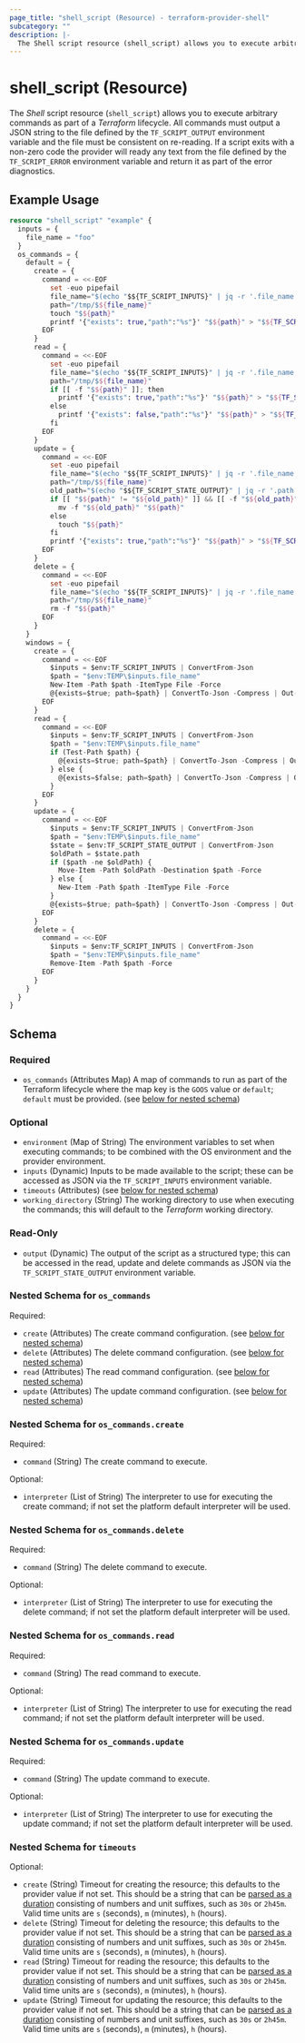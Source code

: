 ```yaml
---
page_title: "shell_script (Resource) - terraform-provider-shell"
subcategory: ""
description: |-
  The Shell script resource (shell_script) allows you to execute arbitrary commands as part of a Terraform lifecycle. All commands must output a JSON string to the file defined by the TF_SCRIPT_OUTPUT environment variable and the file must be consistent on re-reading. If a script exits with a non-zero code the provider will ready any text from the file defined by the TF_SCRIPT_ERROR environment variable and return it as part of the error diagnostics.
---
```


# shell_script (Resource)

The _Shell_ script resource (`shell_script`) allows you to execute arbitrary commands as part of a _Terraform_ lifecycle. All commands must output a JSON string to the file defined by the `TF_SCRIPT_OUTPUT` environment variable and the file must be consistent on re-reading. If a script exits with a non-zero code the provider will ready any text from the file defined by the `TF_SCRIPT_ERROR` environment variable and return it as part of the error diagnostics.

## Example Usage

```terraform
resource "shell_script" "example" {
  inputs = {
    file_name = "foo"
  }
  os_commands = {
    default = {
      create = {
        command = <<-EOF
          set -euo pipefail
          file_name="$(echo "$${TF_SCRIPT_INPUTS}" | jq -r '.file_name')"
          path="/tmp/$${file_name}"
          touch "$${path}"
          printf '{"exists": true,"path":"%s"}' "$${path}" > "$${TF_SCRIPT_OUTPUT}"
        EOF
      }
      read = {
        command = <<-EOF
          set -euo pipefail
          file_name="$(echo "$${TF_SCRIPT_INPUTS}" | jq -r '.file_name')"
          path="/tmp/$${file_name}"
          if [[ -f "$${path}" ]]; then
            printf '{"exists": true,"path":"%s"}' "$${path}" > "$${TF_SCRIPT_OUTPUT}"
          else
            printf '{"exists": false,"path":"%s"}' "$${path}" > "$${TF_SCRIPT_OUTPUT}"
          fi
        EOF
      }
      update = {
        command = <<-EOF
          set -euo pipefail
          file_name="$(echo "$${TF_SCRIPT_INPUTS}" | jq -r '.file_name')"
          path="/tmp/$${file_name}"
          old_path="$(echo "$${TF_SCRIPT_STATE_OUTPUT}" | jq -r '.path')"
          if [[ "$${path}" != "$${old_path}" ]] && [[ -f "$${old_path}" ]]; then
            mv -f "$${old_path}" "$${path}"
          else
            touch "$${path}"
          fi
          printf '{"exists": true,"path":"%s"}' "$${path}" > "$${TF_SCRIPT_OUTPUT}"
        EOF
      }
      delete = {
        command = <<-EOF
          set -euo pipefail
          file_name="$(echo "$${TF_SCRIPT_INPUTS}" | jq -r '.file_name')"
          path="/tmp/$${file_name}"
          rm -f "$${path}"
        EOF
      }
    }
    windows = {
      create = {
        command = <<-EOF
          $inputs = $env:TF_SCRIPT_INPUTS | ConvertFrom-Json
          $path = "$env:TEMP\$inputs.file_name"
          New-Item -Path $path -ItemType File -Force
          @{exists=$true; path=$path} | ConvertTo-Json -Compress | Out-File -FilePath $env:TF_SCRIPT_OUTPUT -Encoding utf8
        EOF
      }
      read = {
        command = <<-EOF
          $inputs = $env:TF_SCRIPT_INPUTS | ConvertFrom-Json
          $path = "$env:TEMP\$inputs.file_name"
          if (Test-Path $path) {
            @{exists=$true; path=$path} | ConvertTo-Json -Compress | Out-File -FilePath $env:TF_SCRIPT_OUTPUT -Encoding utf8
          } else {
            @{exists=$false; path=$path} | ConvertTo-Json -Compress | Out-File -FilePath $env:TF_SCRIPT_OUTPUT -Encoding utf8
          }
        EOF
      }
      update = {
        command = <<-EOF
          $inputs = $env:TF_SCRIPT_INPUTS | ConvertFrom-Json
          $path = "$env:TEMP\$inputs.file_name"
          $state = $env:TF_SCRIPT_STATE_OUTPUT | ConvertFrom-Json
          $oldPath = $state.path
          if ($path -ne $oldPath) {
            Move-Item -Path $oldPath -Destination $path -Force
          } else {
            New-Item -Path $path -ItemType File -Force
          }
          @{exists=$true; path=$path} | ConvertTo-Json -Compress | Out-File -FilePath $env:TF_SCRIPT_OUTPUT -Encoding utf8
        EOF
      }
      delete = {
        command = <<-EOF
          $inputs = $env:TF_SCRIPT_INPUTS | ConvertFrom-Json
          $path = "$env:TEMP\$inputs.file_name"
          Remove-Item -Path $path -Force
        EOF
      }
    }
  }
}
```

<!-- schema generated by tfplugindocs -->
## Schema

### Required

- `os_commands` (Attributes Map) A map of commands to run as part of the Terraform lifecycle where the map key is the `GOOS` value or `default`; `default` must be provided. (see [below for nested schema](#nestedatt--os_commands))

### Optional

- `environment` (Map of String) The environment variables to set when executing commands; to be combined with the OS environment and the provider environment.
- `inputs` (Dynamic) Inputs to be made available to the script; these can be accessed as JSON via the `TF_SCRIPT_INPUTS` environment variable.
- `timeouts` (Attributes) (see [below for nested schema](#nestedatt--timeouts))
- `working_directory` (String) The working directory to use when executing the commands; this will default to the _Terraform_ working directory.

### Read-Only

- `output` (Dynamic) The output of the script as a structured type; this can be accessed in the read, update and delete commands as JSON via the `TF_SCRIPT_STATE_OUTPUT` environment variable.

<a id="nestedatt--os_commands"></a>
### Nested Schema for `os_commands`

Required:

- `create` (Attributes) The create command configuration. (see [below for nested schema](#nestedatt--os_commands--create))
- `delete` (Attributes) The delete command configuration. (see [below for nested schema](#nestedatt--os_commands--delete))
- `read` (Attributes) The read command configuration. (see [below for nested schema](#nestedatt--os_commands--read))
- `update` (Attributes) The update command configuration. (see [below for nested schema](#nestedatt--os_commands--update))

<a id="nestedatt--os_commands--create"></a>
### Nested Schema for `os_commands.create`

Required:

- `command` (String) The create command to execute.

Optional:

- `interpreter` (List of String) The interpreter to use for executing the create command; if not set the platform default interpreter will be used.


<a id="nestedatt--os_commands--delete"></a>
### Nested Schema for `os_commands.delete`

Required:

- `command` (String) The delete command to execute.

Optional:

- `interpreter` (List of String) The interpreter to use for executing the delete command; if not set the platform default interpreter will be used.


<a id="nestedatt--os_commands--read"></a>
### Nested Schema for `os_commands.read`

Required:

- `command` (String) The read command to execute.

Optional:

- `interpreter` (List of String) The interpreter to use for executing the read command; if not set the platform default interpreter will be used.


<a id="nestedatt--os_commands--update"></a>
### Nested Schema for `os_commands.update`

Required:

- `command` (String) The update command to execute.

Optional:

- `interpreter` (List of String) The interpreter to use for executing the update command; if not set the platform default interpreter will be used.



<a id="nestedatt--timeouts"></a>
### Nested Schema for `timeouts`

Optional:

- `create` (String) Timeout for creating the resource; this defaults to the provider value if not set. This should be a string that can be [parsed as a duration](https://pkg.go.dev/time#ParseDuration) consisting of numbers and unit suffixes, such as `30s` or `2h45m`. Valid time units are `s` (seconds), `m` (minutes), `h` (hours).
- `delete` (String) Timeout for deleting the resource; this defaults to the provider value if not set. This should be a string that can be [parsed as a duration](https://pkg.go.dev/time#ParseDuration) consisting of numbers and unit suffixes, such as `30s` or `2h45m`. Valid time units are `s` (seconds), `m` (minutes), `h` (hours).
- `read` (String) Timeout for reading the resource; this defaults to the provider value if not set. This should be a string that can be [parsed as a duration](https://pkg.go.dev/time#ParseDuration) consisting of numbers and unit suffixes, such as `30s` or `2h45m`. Valid time units are `s` (seconds), `m` (minutes), `h` (hours).
- `update` (String) Timeout for updating the resource; this defaults to the provider value if not set. This should be a string that can be [parsed as a duration](https://pkg.go.dev/time#ParseDuration) consisting of numbers and unit suffixes, such as `30s` or `2h45m`. Valid time units are `s` (seconds), `m` (minutes), `h` (hours).
